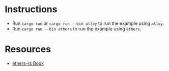 # Instructions

- Run `cargo run` or `cargo run --bin alloy` to run the example using `alloy`.
- Run `cargo run --bin ethers` to run the example using `ethers`.

# Resources

- [ethers-rs Book](https://www.gakonst.com/ethers-rs/)